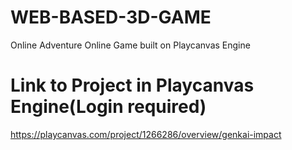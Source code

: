 # WEB-BASED-3D-GAME
Online Adventure Online Game built on Playcanvas Engine
# Link to Project in Playcanvas Engine(Login required)
https://playcanvas.com/project/1266286/overview/genkai-impact
